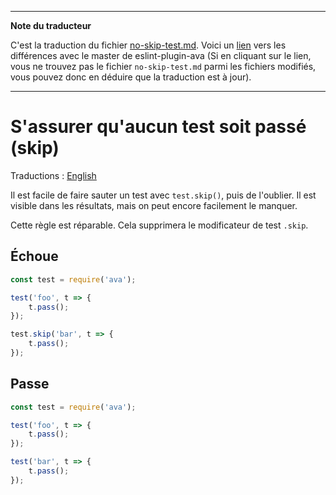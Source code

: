 ___
**Note du traducteur**

C'est la traduction du fichier [no-skip-test.md](https://github.com/avajs/eslint-plugin-ava/blob/master/docs/rules/no-skip-test.md). Voici un [lien](https://github.com/avajs/eslint-plugin-ava/compare/7542453058c30ebbc79c7bfeb689492fce226d8f...master#diff-c9c8947bbb8248704dc64c3f0418475c) vers les différences avec le master de eslint-plugin-ava (Si en cliquant sur le lien, vous ne trouvez pas le fichier `no-skip-test.md` parmi les fichiers modifiés, vous pouvez donc en déduire que la traduction est à jour).
___
# S'assurer qu'aucun test soit passé (skip)

Traductions : [English](https://github.com/avajs/eslint-plugin-ava/blob/master/docs/rules/no-skip-test.md)

Il est facile de faire sauter un test avec `test.skip()`, puis de l'oublier. Il est visible dans les résultats, mais on peut encore facilement le manquer.

Cette règle est réparable. Cela supprimera le modificateur de test `.skip`.


## Échoue

```js
const test = require('ava');

test('foo', t => {
	t.pass();
});

test.skip('bar', t => {
	t.pass();
});
```


## Passe

```js
const test = require('ava');

test('foo', t => {
	t.pass();
});

test('bar', t => {
	t.pass();
});
```
